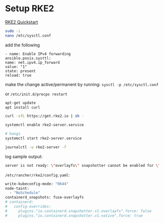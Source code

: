# Setup RKE2

[RKE2 Quickstart](https://docs.rke2.io/install/quickstart)

```bash
sudo -i
nano /etc/sysctl.conf
```

add the following
```text
- name: Enable IPv4 forwarding
ansible.posix.systtl:
name: net.ipv4.ip_forward
value: "1"
state: present
reload: true
```

make the change active/permanent by running:
`sysctl -p /etc/sysctl.conf`

or
`/etc/init.d/procps restart`

```bash
apt-get update
apt install curl

curl -sfL https://get.rke2.io | sh -

systemctl enable rke2-server.service

# hangs
systemctl start rke2-server.service

journalctl -u rke2-server -f
```

log sample output:

```bash
server is not ready: \"overlayfs\" snapshotter cannot be enabled for \"/var/lib/rancher/rke2/agent/containerd\", try using \"fuse-overlayfs\" or \"native\": failed to mount overlay: invalid argument"
```

`/etc/rancher/rke2/config.yaml`:
```bash
write-kubeconfig-mode: "0644"
node-taint:
  - "NoSchedule"
containerd_snapshots: fuse-overlayfs
# containerd:
#   config-overrides:
#     plugins."io.containerd.snapshotter.v1.overlayfs".force: false
#     plugins."io.containerd.snapshotter.v1.native".force: true
```
